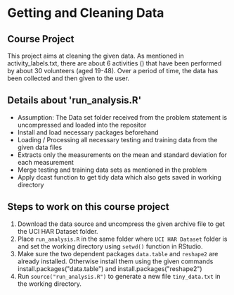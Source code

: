 # Getting and Cleaning Data

## Course Project

This project aims at cleaning the given data. As mentioned in activity_labels.txt, there are about 6 activities () that have been performed by about 30 volunteers (aged 19-48). Over a period of time, the data has been collected and then given to the user.

## Details about 'run_analysis.R'

* Assumption: The Data set folder received from the problem statement is uncompressed and loaded into the repositor
* Install and load necessary packages beforehand
* Loading / Processing all necessary testing and training data from the given data files
* Extracts only the measurements on the mean and standard deviation for each measurement
* Merge testing and training data sets as mentioned in the problem
* Apply dcast function to get tidy data which also gets saved in working directory

## Steps to work on this course project

1. Download the data source and uncompress the given archive file to get the UCI HAR Dataset folder.
2. Place ```run_analysis.R``` in the same folder where ```UCI HAR Dataset``` folder is and set the working directory using ```setwd()``` function in RStudio.
3. Make sure the two dependent packages ```data.table``` and ```reshape2``` are already installed. Otherwise install them using the given commands install.packages("data.table") and install.packages("reshape2")
4. Run ```source("run_analysis.R")``` to generate a new file ```tiny_data.txt``` in the working directory.